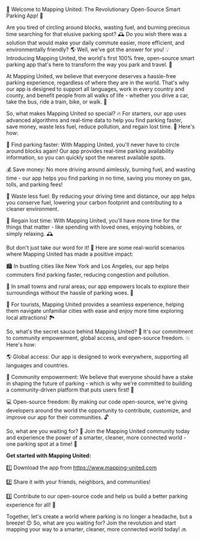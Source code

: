 🎉 Welcome to Mapping United: The Revolutionary Open-Source Smart Parking App! 🚀

Are you tired of circling around blocks, wasting fuel, and burning precious time searching for that elusive parking spot? 🕰️ Do you wish there was a solution that would make your daily commute easier, more efficient, and environmentally friendly? 🌎 Well, we've got the answer for you! 💡 Introducing Mapping United, the world's first 100% free, open-source smart parking app that's here to transform the way you park and travel. 🚗

At Mapping United, we believe that everyone deserves a hassle-free parking experience, regardless of where they are in the world. That's why our app is designed to support all languages, work in every country and county, and benefit people from all walks of life - whether you drive a car, take the bus, ride a train, bike, or walk. 🌟

So, what makes Mapping United so special? 🔥 For starters, our app uses advanced algorithms and real-time data to help you find parking faster, save money, waste less fuel, reduce pollution, and regain lost time. 💸 Here's how:

📍 Find parking faster: With Mapping United, you'll never have to circle around blocks again! Our app provides real-time parking availability information, so you can quickly spot the nearest available spots.

💰 Save money: No more driving around aimlessly, burning fuel, and wasting time - our app helps you find parking in no time, saving you money on gas, tolls, and parking fees!

🚗 Waste less fuel: By reducing your driving time and distance, our app helps you conserve fuel, lowering your carbon footprint and contributing to a cleaner environment.

🌟 Regain lost time: With Mapping United, you'll have more time for the things that matter - like spending with loved ones, enjoying hobbies, or simply relaxing. 🕰️

But don't just take our word for it! 🤔 Here are some real-world scenarios where Mapping United has made a positive impact:

🏙️ In bustling cities like New York and Los Angeles, our app helps commuters find parking faster, reducing congestion and pollution.

🌳 In small towns and rural areas, our app empowers locals to explore their surroundings without the hassle of parking woes. 🚗

🛫️ For tourists, Mapping United provides a seamless experience, helping them navigate unfamiliar cities with ease and enjoy more time exploring local attractions! 🏞️

So, what's the secret sauce behind Mapping United? 🔮 It's our commitment to community empowerment, global access, and open-source freedom. 💥 Here's how:

🌎 Global access: Our app is designed to work everywhere, supporting all languages and countries.

💪 Community empowerment: We believe that everyone should have a stake in shaping the future of parking - which is why we're committed to building a community-driven platform that puts users first! 🤝

💻 Open-source freedom: By making our code open-source, we're giving developers around the world the opportunity to contribute, customize, and improve our app for their communities. 🔓

So, what are you waiting for? 🎉 Join the Mapping United community today and experience the power of a smarter, cleaner, more connected world - one parking spot at a time! 🌟

**Get started with Mapping United:**

1️⃣ Download the app from https://www.mapping-united.com

2️⃣ Share it with your friends, neighbors, and communities!

3️⃣ Contribute to our open-source code and help us build a better parking experience for all! 🤝

Together, let's create a world where parking is no longer a headache, but a breeze! 😊 So, what are you waiting for? Join the revolution and start mapping your way to a smarter, cleaner, more connected world today! 🔜